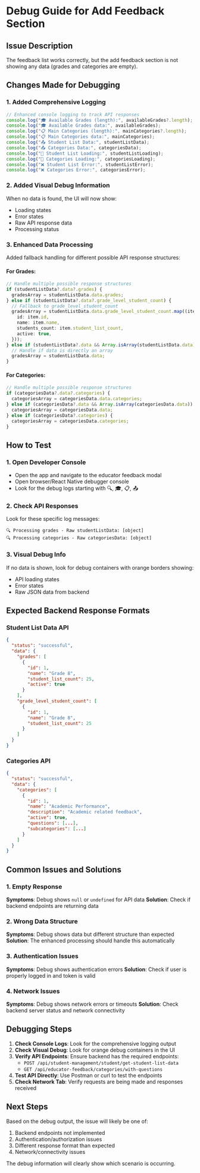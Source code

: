 # Debug Guide for Add Feedback Section

## Issue Description
The feedback list works correctly, but the add feedback section is not showing any data (grades and categories are empty).

## Changes Made for Debugging

### 1. Added Comprehensive Logging
```typescript
// Enhanced console logging to track API responses
console.log("🎓 Available Grades (length):", availableGrades?.length);
console.log("🎓 Available Grades data:", availableGrades);
console.log("📋 Main Categories (length):", mainCategories?.length);
console.log("📋 Main Categories data:", mainCategories);
console.log("📤 Student List Data:", studentListData);
console.log("📤 Categories Data:", categoriesData);
console.log("🔄 Student List Loading:", studentListLoading);
console.log("🔄 Categories Loading:", categoriesLoading);
console.log("❌ Student List Error:", studentListError);
console.log("❌ Categories Error:", categoriesError);
```

### 2. Added Visual Debug Information
When no data is found, the UI will now show:
- Loading states
- Error states  
- Raw API response data
- Processing status

### 3. Enhanced Data Processing
Added fallback handling for different possible API response structures:

#### For Grades:
```typescript
// Handle multiple possible response structures
if (studentListData?.data?.grades) {
  gradesArray = studentListData.data.grades;
} else if (studentListData?.data?.grade_level_student_count) {
  // Fallback to grade_level_student_count
  gradesArray = studentListData.data.grade_level_student_count.map((item: any) => ({
    id: item.id,
    name: item.name,
    students_count: item.student_list_count,
    active: true,
  }));
} else if (studentListData?.data && Array.isArray(studentListData.data)) {
  // Handle if data is directly an array
  gradesArray = studentListData.data;
}
```

#### For Categories:
```typescript
// Handle multiple possible response structures
if (categoriesData?.data?.categories) {
  categoriesArray = categoriesData.data.categories;
} else if (categoriesData?.data && Array.isArray(categoriesData.data)) {
  categoriesArray = categoriesData.data;
} else if (categoriesData?.categories) {
  categoriesArray = categoriesData.categories;
}
```

## How to Test

### 1. Open Developer Console
- Open the app and navigate to the educator feedback modal
- Open browser/React Native debugger console
- Look for the debug logs starting with 🔍, 🎓, 📋, 📤

### 2. Check API Responses
Look for these specific log messages:
```
🔍 Processing grades - Raw studentListData: [object]
🔍 Processing categories - Raw categoriesData: [object]
```

### 3. Visual Debug Info
If no data is shown, look for debug containers with orange borders showing:
- API loading states
- Error states
- Raw JSON data from backend

## Expected Backend Response Formats

### Student List Data API
```json
{
  "status": "successful",
  "data": {
    "grades": [
      {
        "id": 1,
        "name": "Grade 8",
        "student_list_count": 25,
        "active": true
      }
    ],
    "grade_level_student_count": [
      {
        "id": 1,
        "name": "Grade 8", 
        "student_list_count": 25
      }
    ]
  }
}
```

### Categories API  
```json
{
  "status": "successful",
  "data": {
    "categories": [
      {
        "id": 1,
        "name": "Academic Performance",
        "description": "Academic related feedback",
        "active": true,
        "questions": [...],
        "subcategories": [...]
      }
    ]
  }
}
```

## Common Issues and Solutions

### 1. Empty Response
**Symptoms**: Debug shows `null` or `undefined` for API data
**Solution**: Check if backend endpoints are returning data

### 2. Wrong Data Structure
**Symptoms**: Debug shows data but different structure than expected
**Solution**: The enhanced processing should handle this automatically

### 3. Authentication Issues
**Symptoms**: Debug shows authentication errors
**Solution**: Check if user is properly logged in and token is valid

### 4. Network Issues
**Symptoms**: Debug shows network errors or timeouts
**Solution**: Check backend server status and network connectivity

## Debugging Steps

1. **Check Console Logs**: Look for the comprehensive logging output
2. **Check Visual Debug**: Look for orange debug containers in the UI
3. **Verify API Endpoints**: Ensure backend has the required endpoints:
   - `POST /api/student-management/student/get-student-list-data`
   - `GET /api/educator-feedback/categories/with-questions`
4. **Test API Directly**: Use Postman or curl to test the endpoints
5. **Check Network Tab**: Verify requests are being made and responses received

## Next Steps

Based on the debug output, the issue will likely be one of:
1. Backend endpoints not implemented
2. Authentication/authorization issues  
3. Different response format than expected
4. Network/connectivity issues

The debug information will clearly show which scenario is occurring.